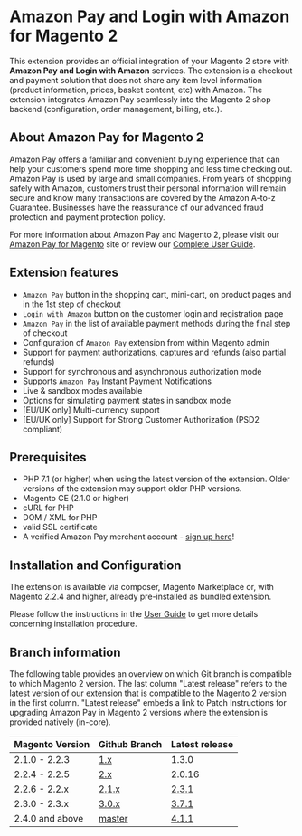 # Amazon Pay and Login with Amazon for Magento 2

This extension provides an official integration of your Magento 2 store with **Amazon Pay and Login with Amazon** services. The extension is a checkout and payment solution that does not share any item level information (product information, prices, basket content, etc) with Amazon. The extension integrates Amazon Pay seamlessly into the Magento 2 shop backend (configuration, order management, billing, etc.).

## About Amazon Pay for Magento 2

Amazon Pay offers a familiar and convenient buying experience that can help your customers spend more time shopping and less time checking out.   Amazon Pay is used by large and small companies.  From years of shopping safely with Amazon, customers trust their personal information will remain secure and know many transactions are covered by the Amazon A-to-z Guarantee.  Businesses have the reassurance of our advanced fraud protection and payment protection policy.

For more information about Amazon Pay and Magento 2, please visit our [Amazon Pay for Magento](https://pay.amazon.com/sp/magento) site or review our [Complete User Guide](https://amzn.github.io/amazon-payments-magento-2-plugin).

## Extension features

* `Amazon Pay` button in the shopping cart, mini-cart, on product pages and in the 1st step of checkout
* `Login with Amazon` button on the customer login and registration page
* `Amazon Pay` in the list of available payment methods during the final step of checkout
* Configuration of `Amazon Pay` extension from within Magento admin
* Support for payment authorizations, captures and refunds (also partial refunds)
* Support for synchronous and asynchronous authorization mode
* Supports `Amazon Pay` Instant Payment Notifications
* Live & sandbox modes available
* Options for simulating payment states in sandbox mode
* [EU/UK only] Multi-currency support
* [EU/UK only] Support for Strong Customer Authorization (PSD2 compliant)

## Prerequisites

* PHP 7.1 (or higher) when using the latest version of the extension. Older versions of the extension may support older PHP versions. 
* Magento CE (2.1.0 or higher)
* cURL for PHP
* DOM / XML for PHP
* valid SSL certificate
* A verified Amazon Pay merchant account - [sign up here](https://pay.amazon.com/signup)!

## Installation and Configuration

The extension is available via composer, Magento Marketplace or, with Magento 2.2.4 and higher, already pre-installed as bundled extension.

Please follow the instructions in the [User Guide](https://amzn.github.io/amazon-payments-magento-2-plugin) to get more details concerning installation procedure.

## Branch information

The following table provides an overview on which Git branch is compatible to which Magento 2 version. The last column "Latest release" refers to the latest version of our extension that is compatible to the Magento 2 version in the first column. "Latest release" embeds a link to Patch Instructions for upgrading Amazon Pay in Magento 2 versions where the extension is provided natively (in-core).

| Magento Version  | Github Branch | Latest release |
| ------------- | ------------- | ------------- |
| 2.1.0 - 2.2.3  | [1.x](https://github.com/amzn/amazon-payments-magento-2-plugin/tree/1.x) | 1.3.0 |
| 2.2.4 - 2.2.5  | [2.x](https://github.com/amzn/amazon-payments-magento-2-plugin/tree/2.x) | 2.0.16 |
| 2.2.6 - 2.2.x  | [2.1.x](https://github.com/amzn/amazon-payments-magento-2-plugin/tree/2.1.x) | [2.3.1](https://github.com/amzn/amazon-payments-magento-2-plugin/blob/2.1.x/PATCH_INSTRUCTIONS.MD) |
| 2.3.0 - 2.3.x  | [3.0.x](https://github.com/amzn/amazon-payments-magento-2-plugin/tree/master) | [3.7.1](https://github.com/amzn/amazon-payments-magento-2-plugin/blob/3.0.x/PATCH_INSTRUCTIONS.MD) |
| 2.4.0 and above  | [master](https://github.com/amzn/amazon-payments-magento-2-plugin/tree/master) | [4.1.1](https://github.com/amzn/amazon-payments-magento-2-plugin/blob/master/PATCH_INSTRUCTIONS.MD) |


